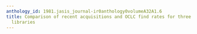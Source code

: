 ```yaml
---
anthology_id: 1981.jasis_journal-ir0anthology0volumeA32A1.6
title: Comparison of recent acquisitions and OCLC find rates for three canadian special
  libraries
---
```

